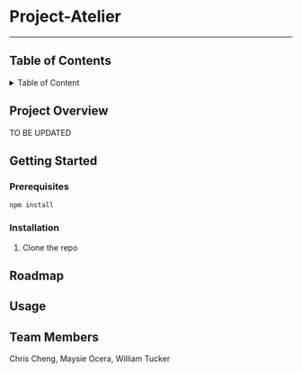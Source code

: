 # Project-Atelier
---
## Table of Contents 

<details>
 <summary>Table of Content</summary>

1. Project Overview
2. Getting Started
   - [Prerequsites](https://github.com/Chic-Fil-Async/Project-Atelier/blob/main/README.md#prerequisites)
   - [Installation](https://github.com/Chic-Fil-Async/Project-Atelier/blob/main/README.md#installation)
3. [Roadmap](https://github.com/Chic-Fil-Async/Project-Atelier/edit/blob/README.md#roadmap)
4. [Usage](https://github.com/Chic-Fil-Async/Project-Atelier/edit/blob/README.md#usage)
5. Team Members
   
</details>



## Project Overview

TO BE UPDATED

## Getting Started

### Prerequisites 
```
npm install 
```
### Installation 

1. Clone the repo


## Roadmap 


## Usage


## Team Members

Chris Cheng, Maysie Ocera, William Tucker

 
